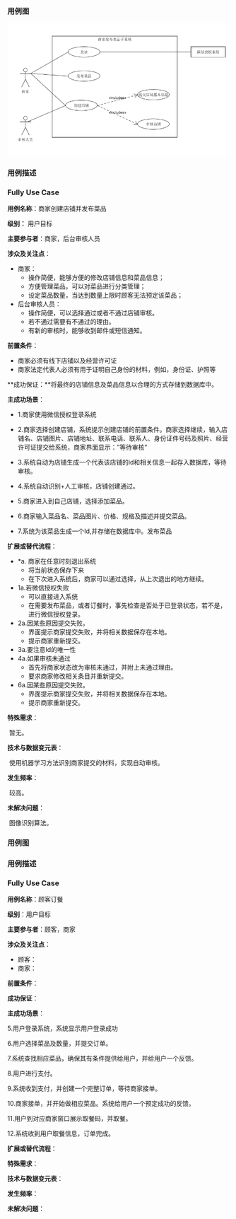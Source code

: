 ### 用例图

![用例图](01-usercase.png)

### 用例描述

### Fully Use Case

**用例名称**：商家创建店铺并发布菜品

**级别：** 用户目标

**主要参与者**：商家，后台审核人员

**涉众及关注点**：

- 商家：
  - 操作简便，能够方便的修改店铺信息和菜品信息；
  - 方便管理菜品，可以对菜品进行分类管理；
  - 设定菜品数量，当达到数量上限时顾客无法预定该菜品；
- 后台审核人员：
  - 操作简便，可以选择通过或者不通过店铺审核。
  - 若不通过需要有不通过的理由。
  - 有新的审核时，能够收到邮件或短信通知。

**前置条件**：

- 商家必须有线下店铺以及经营许可证
- 商家法定代表人必须有用于证明自己身份的材料，例如，身份证、护照等

**成功保证：**将最终的店铺信息及菜品信息以合理的方式存储到数据库中。

**主成功场景**：

- 1.商家使用微信授权登录系统

- 2.商家选择创建店铺，系统提示创建店铺的前置条件。商家选择继续，输入店铺名、店铺图片、店铺地址、联系电话、联系人、身份证件号码及照片、经营许可证提交给系统，商家界面显示：”等待审核“

- 3.系统自动为店铺生成一个代表该店铺的id和相关信息一起存入数据库，等待审核。
- 4.系统自动识别+人工审核，店铺创建通过。

- 5.商家进入到自己店铺，选择添加菜品。
- 6.商家输入菜品名、菜品图片、价格、规格及描述并提交菜品。
- 7.系统为该菜品生成一个Id,并存储在数据库中。发布菜品

**扩展或替代流程**：

- *a. 商家在任意时刻退出系统
  - 将当前状态保存下来
  - 在下次进入系统后，商家可以通过选择，从上次退出的地方继续。
- 1a.若微信授权失败
  - 可以直接进入系统
  - 在需要发布菜品，或者订餐时，事先检查是否处于已登录状态，若不是，进行微信授权登录。
- 2a.因某些原因提交失败。
  - 界面提示商家提交失败，并将相关数据保存在本地。
  - 提示商家重新提交。
- 3a.要注意Id的唯一性
- 4a.如果审核未通过
  - 首先将商家状态改为审核未通过，并附上未通过理由。
  - 要求商家修改相关条目并重新提交。
- 6a.因某些原因提交失败。
  - 界面提示商家提交失败，并将相关数据保存在本地。
  - 提示商家重新提交。

**特殊需求**：

​	暂无。

**技术与数据变元表**：

​	使用机器学习方法识别商家提交的材料，实现自动审核。

**发生频率**：

​	较高。

**未解决问题**：

​	图像识别算法。



### 用例图

### 用例描述

### Fully Use Case

**用例名称**：顾客订餐

**级别**：用户目标

**主要参与者**：顾客，商家

**涉众及关注点**：

- 顾客：
- 商家：

**前置条件**：

**成功保证**：

**主成功场景**：

5.用户登录系统，系统显示用户登录成功

6.用户选择菜品及数量，并提交订单。

7.系统查找相应菜品，确保其有条件提供给用户，并给用户一个反馈。

8.用户进行支付。

9.系统收到支付，并创建一个完整订单，等待商家接单。

10.商家接单，并开始做相应菜品。系统给用户一个预定成功的反馈。

11.用户到对应商家窗口展示取餐码，并取餐。

12.系统收到用户取餐信息，订单完成。

**扩展或替代流程**：

**特殊需求**：

**技术与数据变元表**：

**发生频率**：

**未解决问题**：